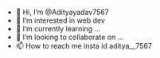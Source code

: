 - 👋 Hi, I’m @Adityayadav7567
- 👀 I’m interested in web dev
- 🌱 I’m currently learning ...
- 💞️ I’m looking to collaborate on ...
- 📫 How to reach me insta id aditya__7567

<!---
Adityayadav7567/Adityayadav7567 is a ✨ special ✨ repository because its `README.md` (this file) appears on your GitHub profile.
You can click the Preview link to take a look at your changes.
--->
